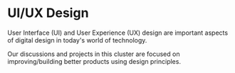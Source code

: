# UI/UX Design
User Interface (UI) and User Experience (UX) design are important aspects of digital design in today's world of technology.

Our discussions and projects in this cluster are focused on improving/building better products using design principles.